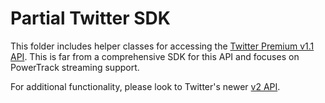 # Partial Twitter SDK

This folder includes helper classes for accessing the
[Twitter Premium v1.1 API](https://developer.twitter.com/en/docs/twitter-api/premium). This is far from a comprehensive
SDK for this API and focuses on PowerTrack streaming support.

For additional functionality, please look to Twitter's
newer [v2 API](https://developer.twitter.com/en/docs/twitter-api).
